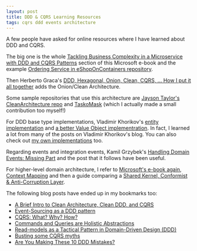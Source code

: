 ```yaml
---
layout: post
title: DDD & CQRS Learning Resources
tags: cqrs ddd events architecture
---
```


A few people have asked for online resources where I have learned about DDD and CQRS.

The big one is the whole [Tackling Business Complexity in a Microservice with DDD and CQRS Patterns](https://docs.microsoft.com/en-us/dotnet/architecture/microservices/microservice-ddd-cqrs-patterns/) section of this Microsoft e-book and the example [Ordering Service in eShopOnContainers repository](https://github.com/dotnet-architecture/eShopOnContainers/tree/dev/src/Services/Ordering).

Then Herberto Graca's [DDD, Hexagonal, Onion, Clean, CQRS, … How I put it all together](https://herbertograca.com/2017/11/16/explicit-architecture-01-ddd-hexagonal-onion-clean-cqrs-how-i-put-it-all-together/) adds the Onion/Clean Architecture.

Some sample repositories that use this architecture are [Jayson Taylor's CleanArchitecture repo](https://github.com/jasontaylordev/CleanArchitecture) and [TaskoMask](https://github.com/hamed-shirbandi/TaskoMask) (which I actually made a small contribution too myself!)

For DDD base type implementations, Vladimir Khorikov's [entity implementation](https://enterprisecraftsmanship.com/posts/entity-base-class/) and [a better Value Object implementration](https://enterprisecraftsmanship.com/posts/value-object-better-implementation/). In fact, I learned a lot from many of the posts on Vladimir Khorikov's blog. You can also check out [my own implementations](https://github.com/connellw/Doodad/tree/master/src/Doodad) too.

Regarding events and integration events, Kamil Grzybek's [Handling Domain Events: Missing Part](http://www.kamilgrzybek.com/design/handling-domain-events-missing-part/) and the post that it follows have been useful.

For higher-level domain architecture, I refer to [Microsoft's e-book again](https://docs.microsoft.com/en-us/dotnet/architecture/microservices/architect-microservice-container-applications/identify-microservice-domain-model-boundaries), [Context Mapping](https://www.infoq.com/articles/ddd-contextmapping/) and then a guide comparing a [Shared Kernel, Conformist & Anti-Corruption Layer](https://inside.getyourguide.com/blog/2019/11/18/tackling-business-complexity-with-strategic-domain-driven-design).

The following blog posts have ended up in my bookmarks too:
- [A Brief Intro to Clean Architecture, Clean DDD, and CQRS](https://medium.com/software-alchemy/a-brief-intro-to-clean-architecture-clean-ddd-and-cqrs-23243c3f31b3)
- [Event-Sourcing as a DDD pattern](https://medium.com/swlh/event-sourcing-as-a-ddd-pattern-fea6de35fcca)
- [CQRS: What? Why? How?](https://sderosiaux.medium.com/cqrs-what-why-how-945543482313)
- [Commands and Queries are Holistic Abstractions](http://scrapbook.qujck.com/commands-and-queries-are-holistic-abstractions/)
- [Read-models as a Tactical Pattern in Domain-Driven Design (DDD)](http://gorodinski.com/blog/2012/04/25/read-models-as-a-tactical-pattern-in-domain-driven-design-ddd/)
- [Busting some CQRS myths](https://lostechies.com/jimmybogard/2012/08/22/busting-some-cqrs-myths/)
- [Are You Making These 10 DDD Mistakes?
](https://danielwhittaker.me/2020/01/22/are-you-making-these-10-ddd-mistakes/)